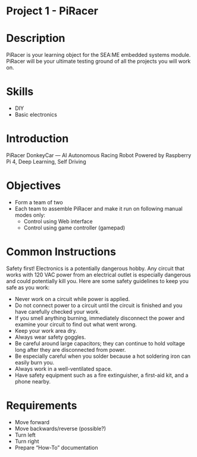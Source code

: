 # Project 1 - PiRacer


# Description
PiRacer is your learning object for the SEA:ME embedded systems module. PiRacer will be your ultimate testing ground of all the projects you will work on.


# Skills
* DIY
* Basic electronics


# Introduction
PiRacer DonkeyCar — AI Autonomous Racing Robot Powered by Raspberry Pi 4, Deep Learning, Self Driving


# Objectives
* Form a team of two
* Each team to assemble PiRacer and make it run on following manual modes only:
  * Control using Web interface
  * Control using game controller (gamepad)


# Common Instructions
Safety first! Electronics is a potentially dangerous hobby. Any circuit that works with 120 VAC power from an electrical outlet is especially dangerous and could potentially kill you. Here are some safety guidelines to keep you safe as you work:
* Never work on a circuit while power is applied.
* Do not connect power to a circuit until the circuit is finished and you have carefully checked your work.
* If you smell anything burning, immediately disconnect the power and examine your circuit to find out what went wrong.
* Keep your work area dry.
* Always wear safety goggles.
* Be careful around large capacitors; they can continue to hold voltage long after they are disconnected from power.
* Be especially careful when you solder because a hot soldering iron can easily burn you.
* Always work in a well-ventilated space.
* Have safety equipment such as a fire extinguisher, a first-aid kit, and a phone nearby.

# Requirements
* Move forward
* Move backwards/reverse (possible?)
* Turn left
* Turn right
* Prepare “How-To” documentation

